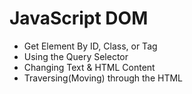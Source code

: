 # JavaScript DOM 
 
 - Get Element By ID, Class, or Tag
 - Using the Query Selector
 - Changing Text & HTML Content
 - Traversing(Moving) through the HTML 
